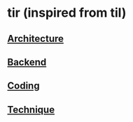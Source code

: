 # tir (inspired from til)

## [Architecture](architecture/README.md)  
## [Backend](backend/README.md)  
## [Coding](coding/README.md)
## [Technique](technique/README.md)
